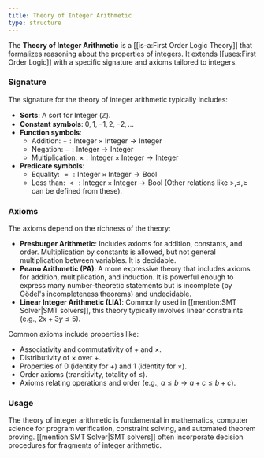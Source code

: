 ```yaml
---
title: Theory of Integer Arithmetic
type: structure
---
```

The **Theory of Integer Arithmetic** is a [[is-a:First Order Logic Theory]] that formalizes reasoning about the properties of integers. It extends [[uses:First Order Logic]] with a specific signature and axioms tailored to integers.

### Signature
The signature for the theory of integer arithmetic typically includes:
- **Sorts**: A sort for Integer ($\mathbb{Z}$).
- **Constant symbols**: $0, 1, -1, 2, -2, \dots$
- **Function symbols**:
    - Addition: $+ : \text{Integer} \times \text{Integer} \rightarrow \text{Integer}$
    - Negation: $- : \text{Integer} \rightarrow \text{Integer}$
    - Multiplication: $\times : \text{Integer} \times \text{Integer} \rightarrow \text{Integer}$
-   **Predicate symbols**:
    - Equality: $= : \text{Integer} \times \text{Integer} \rightarrow \text{Bool}$
    - Less than: $< : \text{Integer} \times \text{Integer} \rightarrow \text{Bool}$
    (Other relations like $>, \leq, \geq$ can be defined from these).

### Axioms
The axioms depend on the richness of the theory:
-   **Presburger Arithmetic**: Includes axioms for addition, constants, and order. Multiplication by constants is allowed, but not general multiplication between variables. It is decidable.
-   **Peano Arithmetic (PA)**: A more expressive theory that includes axioms for addition, multiplication, and induction. It is powerful enough to express many number-theoretic statements but is incomplete (by Gödel's incompleteness theorems) and undecidable.
-   **Linear Integer Arithmetic (LIA)**: Commonly used in [[mention:SMT Solver|SMT solvers]], this theory typically involves linear constraints (e.g., $2x + 3y \leq 5$).

Common axioms include properties like:
-   Associativity and commutativity of $+$ and $\times$.
-   Distributivity of $\times$ over $+$.
-   Properties of $0$ (identity for $+$) and $1$ (identity for $\times$).
-   Order axioms (transitivity, totality of $\leq$).
-   Axioms relating operations and order (e.g., $a \leq b \rightarrow a+c \leq b+c$).

### Usage
The theory of integer arithmetic is fundamental in mathematics, computer science for program verification, constraint solving, and automated theorem proving. [[mention:SMT Solver|SMT solvers]] often incorporate decision procedures for fragments of integer arithmetic.
